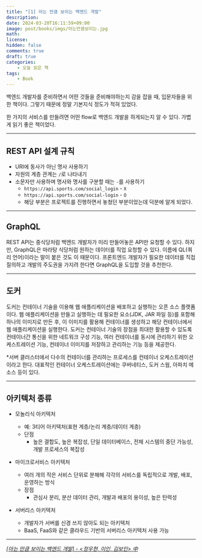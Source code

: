 ```yaml
---
title: "[1] 아는 만큼 보이는 백엔드 개발"
description: 
date: 2024-03-20T16:11:59+09:00
image: post/books/imgs/아는만큼보이는.jpg
math: 
license: 
hidden: false
comments: true
draft: true
categories:
    - 오늘 읽은 책
tags:
    - Book
---
```


백엔드 개발자를 준비하면서 어떤 것들을 준비해야하는지 감을 잡을 때, 입문자들을 위한 책이다. 그렇기 때문에 정말 기본지식 정도가 적혀 있었다.

한 가지의 서비스를 만들려면 어떤 flow로 백엔드 개발을 하게되는지 알 수 있다. 가볍게 읽기 좋은 책이었다.

---

## REST API 설계 규칙

- URI에 동사가 아닌 명사 사용하기
- 자원의 계층 관계는 `/`로 나타내기
- 소문자만 사용하며 명사와 명사를 구분할 때는 `-`를 사용하기
  - `https://api.sports.com/social_login` - `X`
  - `https://api.sports.com/social-login` - `O`
  - 해당 부분은 프로젝트를 진행하면서 놓쳤던 부분이었는데 덕분에 알게 되었다.


---

## GraphQL

REST API는 중식당처럼 백엔드 개발자가 미리 만들어놓은 API만 요청할 수 있다. 하지만, GraphQL은 마라탕 식당처럼 원하는 데이터를 직업 요청할 수 있다. 이름에 QL(쿼리 언어)이라는 말이 붙은 것도 이 때문이다. 프론트엔드 개발자가 필요한 데이터를 직접 질의하고 개발의 주도권을 가지려 한다면 GraphQL을 도입할 것을 추천한다.

---

## 도커

도커는 컨테이너 기술을 이용해 웹 애플리케이션을 배포하고 실행하는 오픈 소스 플랫폼이다. 웹 애플리케이션을 만들고 실행하는 데 필요한 요소(JDK, JAR 파일 등)를 포함해 하나의 이미지로 만든 후, 이 이미지를 활용해 컨테이너를 생성하고 해당 컨테이너에서 웹 애플리케이션을 실행한다. 도커는 컨테이너 기술의 장점을 최대한 활용할 수 있도록 컨테이너간 통신을 위한 네트워크 구성 기능, 여러 컨테이너를 동시에 관리하기 위한 오케스트레이션 기능, 컨테이너 이미지를 저장하고 관리하는 기능 등을 제공한다. 

*서버 클러스터에서 다수의 컨테이너를 관리하는 프로세스를 컨테이너 오케스트레이션이라고 한다. 대표적인 컨테이너 오케스트레이션에는 쿠버네티스, 도커 스웜, 아파치 메소스 등이 있다.

---

## 아키텍처 종류

- 모놀리식 아키텍처
  - 예: 3티어 아키텍처(표현 계층/논리 계층/데이터 계층)
  - 단점
    - 높은 결합도, 높은 복잡성, 단일 데이터베이스, 전체 시스템의 중단 가능성, 개발 프로세스의 복잡성

- 마이크로서비스 아키텍처
  - 여러 개의 작은 서비스 단위로 분해해 각각의 서비스를 독립적으로 개발, 배포, 운영하는 방식
  - 장점
    - 관심사 분리, 분산 데이터 관리, 개발과 배포의 용이성, 높은 탄력성

- 서버리스 아키텍처
  - 개발자가 서버를 신경 쓰지 않아도 되는 아키텍처
  - BaaS, FaaS와 같은 클라우드 기반의 서버리스 아키텍처 사용 가능

---

[_[아는 만큼 보이는 백엔드 개발] - <정우현, 이인, 김보인> 中_](https://product.kyobobook.co.kr/detail/S000211923576)